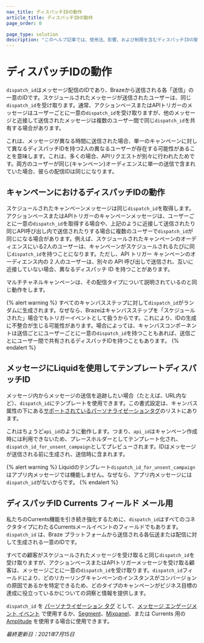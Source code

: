 ```yaml
---
nav_title: ディスパッチIDの動作
article_title: ディスパッチIDの動作
page_order: 0

page_type: solution
description: "このヘルプ記事では、使用法、影響、および制限を含むディスパッチIDの動作について説明します。"
---
```


# ディスパッチIDの動作

`dispatch_id`はメッセージ配信のIDであり、Brazeから送信される各「送信」の一意のIDです。スケジュールされたメッセージが送信されたユーザーは、同じ`dispatch_id`を受け取ります。通常、アクションベースまたはAPIトリガーのメッセージはユーザーごとに一意の`dispatch_id`を受け取りますが、他のメッセージと近接して送信されたメッセージは複数のユーザー間で同じ`dispatch_id`を共有する場合があります。

これは、メッセージが異なる時間に送信された場合、単一のキャンペーンに対して異なるディスパッチIDを持つ2人の異なるユーザーが存在する可能性があることを意味します。これは、多くの場合、APIリクエストが別々に行われたためです。両方のユーザーが同じ{キャンペーン}オーディエンスに単一の送信で含まれていた場合、彼らの配信IDは同じになります。

## キャンペーンにおけるディスパッチIDの動作

スケジュールされたキャンペーンメッセージは同じ`dispatch_id`を取得します。アクションベースまたはAPIトリガーのキャンペーンメッセージは、ユーザーごとに一意の`dispatch_id`を取得する場合や、上記のように近接して送信されたり同じAPI呼び出し内で送信されたりする場合に複数のユーザーで`dispatch_id`が同じになる場合があります。例えば、スケジュールされたキャンペーンのオーディエンスにいる2人のユーザーは、キャンペーンがスケジュールされるたびに同じ`dispatch_id`を持つことになります。ただし、API トリガー キャンペーンのオーディエンス内の 2 人のユーザーは、別々の API 呼び出しで送信され、互いに近接していない場合、異なるディスパッチ ID を持つことがあります。

マルチチャネルキャンペーンは、その配信タイプについて説明されているのと同じ動作をします。

{% alert warning %}
すべてのキャンバスステップに対して`dispatch_id`がランダムに生成されます。なぜなら、Brazeはキャンバスステップを「スケジュールされた」場合でもトリガーイベントとして扱うからです。これにより、IDの生成に不整合が生じる可能性があります。場合によっては、キャンバスコンポーネントは送信ごとにユーザーごとに一意の`dispatch_id`を持つこともあれば、送信ごとにユーザー間で共有されるディスパッチIDを持つこともあります。
{% endalert %}

## メッセージにLiquidを使用してテンプレートディスパッチID

メッセージ内からメッセージの送信を追跡したい場合（たとえば、URL内など）、`dispatch_id`にテンプレートを使用できます。この書式設定は、キャンバス属性の下にある[サポートされているパーソナライゼーションタグ]({{site.baseurl}}/user_guide/personalization_and_dynamic_content/liquid/supported_personalization_tags/)のリストにあります。

これはちょうど`api_id`のように動作します。つまり、`api_id`はキャンペーン作成時には利用できないため、プレースホルダーとしてテンプレート化され、`dispatch_id_for_unsent_campaign`としてプレビューされます。IDはメッセージが送信される前に生成され、送信時に含まれます。

{% alert warning %}
Liquidのテンプレート`dispatch_id_for_unsent_campaign`はアプリ内メッセージでは機能しません。なぜなら、アプリ内メッセージには`dispatch_id`がないからです。
{% endalert %}

## ディスパッチID Currents フィールド メール用

私たちのCurrents機能を引き続き強化するために、`dispatch_id`はすべてのコネクタタイプにわたるCurrentsメールイベントのフィールドでもあります。`dispatch_id` は、Braze プラットフォームから送信される各伝送または配信に対して生成される一意のIDです。

すべての顧客がスケジュールされたメッセージを受け取ると同じ`dispatch_id`を受け取りますが、アクションベースまたはAPIトリガーメッセージを受け取る顧客は、メッセージごとに一意の`dispatch_id`を受け取ります。`dispatch_id`フィールドにより、どのリカーリングキャンペーンのインスタンスがコンバージョンの原因であるかを特定できるため、どのタイプのキャンペーンがビジネス目標の達成に役立っているかについての洞察と情報を提供します。

`dispatch_id` を [パーソナライゼーション タグ]({{site.baseurl}}/user_guide/personalization_and_dynamic_content/liquid/supported_personalization_tags/#supported-personalization-tags) として、[メッセージ エンゲージメント イベント]({{site.baseurl}}/user_guide/data_and_analytics/braze_currents/message_engagement_events/) で使用するか、[Segment]({{site.baseurl}}/partners/data_and_infrastructure_agility/customer_data_platform/segment_for_currents/#integration-details)、[Mixpanel]({{site.baseurl}}/partners/insights/behavioral_analytics/mixpanel_for_currents/#email-events)、または Currents 用の [Amplitude]({{site.baseurl}}/partners/data_and_infrastructure_agility/analytics/amplitude/amplitude_for_currents/) を使用する場合に使用できます。

_最終更新日：2021年7月15日_
